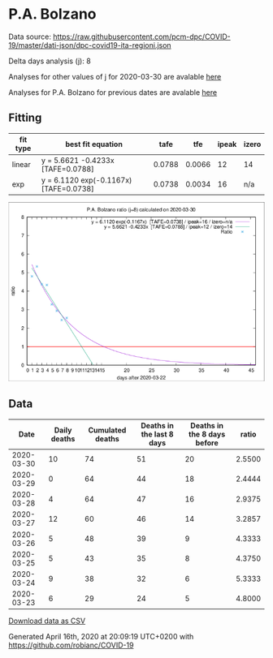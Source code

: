 # P.A. Bolzano

Data source: https://raw.githubusercontent.com/pcm-dpc/COVID-19/master/dati-json/dpc-covid19-ita-regioni.json

Delta days analysis (j): 8

Analyses for other values of j for 2020-03-30 are avalable [here](../2020-03-30/README.md)

Analyses for P.A. Bolzano for previous dates are avalable [here](../README.md)

## Fitting 
|fit type|best fit equation|tafe|tfe|ipeak|izero|
|-------|-----|--------|------|---|---|
|linear|y = 5.6621 -0.4233x  [TAFE=0.0788]|0.0788|0.0066|12|14|
|exp|y = 6.1120 exp(-0.1167x)  [TAFE=0.0738]|0.0738|0.0034|16|n/a|

![Plot](COVID-19_p.a._bolzano_j8_2020-03-30.png)

## Data
|Date|Daily deaths|Cumulated deaths|Deaths in the last 8 days|Deaths in the 8 days before|ratio|
|----|----------|-----------|-------|--------------------|-----|
|2020-03-30|10|74|51|20|2.5500|
|2020-03-29|0|64|44|18|2.4444|
|2020-03-28|4|64|47|16|2.9375|
|2020-03-27|12|60|46|14|3.2857|
|2020-03-26|5|48|39|9|4.3333|
|2020-03-25|5|43|35|8|4.3750|
|2020-03-24|9|38|32|6|5.3333|
|2020-03-23|6|29|24|5|4.8000|

[Download data as CSV](COVID-19_p.a._bolzano_j8_2020-03-30.csv)

Generated April 16th, 2020 at 20:09:19 UTC+0200 with https://github.com/robianc/COVID-19
